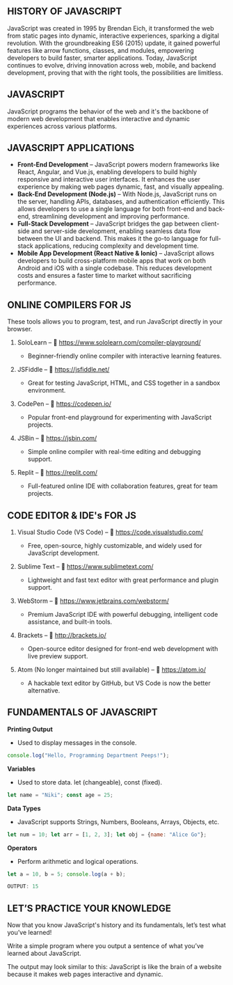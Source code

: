 ## HISTORY OF JAVASCRIPT
JavaScript was created in 1995 by Brendan Eich, it transformed the web from static pages into dynamic, interactive experiences, sparking a digital revolution. With the groundbreaking ES6 (2015) update, it gained powerful features like arrow functions, classes, and modules, empowering developers to build faster, smarter applications. Today, JavaScript continues to evolve, driving innovation across web, mobile, and backend development, proving that with the right tools, the possibilities are limitless.

## JAVASCRIPT
JavaScript programs the behavior of the web and it's the backbone of modern web development that enables interactive and dynamic experiences across various platforms.

## JAVASCRIPT APPLICATIONS
- **Front-End Development** – JavaScript powers modern frameworks like React, Angular, and Vue.js, enabling developers to build highly responsive and interactive user interfaces. It enhances the user experience by making web pages dynamic, fast, and visually appealing.
- **Back-End Development (Node.js)** – With Node.js, JavaScript runs on the server, handling APIs, databases, and authentication efficiently. This allows developers to use a single language for both front-end and back-end, streamlining development and improving performance.
- **Full-Stack Development** – JavaScript bridges the gap between client-side and server-side development, enabling seamless data flow between the UI and backend. This makes it the go-to language for full-stack applications, reducing complexity and development time.
- **Mobile App Development (React Native & Ionic)** – JavaScript allows developers to build cross-platform mobile apps that work on both Android and iOS with a single codebase. This reduces development costs and ensures a faster time to market without sacrificing performance.

## ONLINE COMPILERS FOR JS
These tools allows you to program, test, and run JavaScript directly in your browser.

1. SoloLearn – 🔗 https://www.sololearn.com/compiler-playground/
   - Beginner-friendly online compiler with interactive learning features.

2. JSFiddle – 🔗 https://jsfiddle.net/
   - Great for testing JavaScript, HTML, and CSS together in a sandbox environment.

3. CodePen – 🔗 https://codepen.io/
   - Popular front-end playground for experimenting with JavaScript projects.

4. JSBin – 🔗 https://jsbin.com/
   - Simple online compiler with real-time editing and debugging support.

5. Replit – 🔗 https://replit.com/
   - Full-featured online IDE with collaboration features, great for team projects.

## CODE EDITOR & IDE's FOR JS
1. Visual Studio Code (VS Code) – 🔗 https://code.visualstudio.com/
   - Free, open-source, highly customizable, and widely used for JavaScript development.

2. Sublime Text – 🔗 https://www.sublimetext.com/
   - Lightweight and fast text editor with great performance and plugin support.

3. WebStorm – 🔗 https://www.jetbrains.com/webstorm/
   - Premium JavaScript IDE with powerful debugging, intelligent code assistance, and built-in tools.

4. Brackets – 🔗 http://brackets.io/
   - Open-source editor designed for front-end web development with live preview support.

5. Atom (No longer maintained but still available) – 🔗 https://atom.io/
   - A hackable text editor by GitHub, but VS Code is now the better alternative.

## FUNDAMENTALS OF JAVASCRIPT
**Printing Output**	 
- Used to display messages in the console.
```js 
console.log("Hello, Programming Department Peeps!");
```
**Variables**
- Used to store data. let (changeable), const (fixed).
```js 
let name = "Niki"; const age = 25;
```
**Data Types**
- JavaScript supports Strings, Numbers, Booleans, Arrays, Objects, etc.
```js 
let num = 10; let arr = [1, 2, 3]; let obj = {name: "Alice Go"};
```
**Operators**
- Perform arithmetic and logical operations. 
```js 
let a = 10, b = 5; console.log(a + b);

OUTPUT: 15
```

## LET’S PRACTICE YOUR KNOWLEDGE
Now that you know JavaScript's history and its fundamentals, let’s test what you’ve learned!

Write a simple program where you output a sentence of what you’ve learned about JavaScript.

The output may look similar to this:
JavaScript is like the brain of a website because it makes web pages interactive and dynamic.

